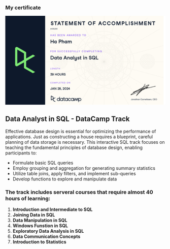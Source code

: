 ### My certificate 
![Data Analyst in SQL](./Data-analyst-in-SQL.png)
## Data Analyst in SQL - DataCamp Track 
Effective database design is essential for optimizing the performance of applications. Just as constructing a house requires a blueprint, careful planning of data storage is necessary. This interactive SQL track focuses on teaching the fundamental principles of database design, enabling participants to:
- Formulate basic SQL queries
- Employ grouping and aggregation for generating summary statistics
- Utilize table joins, apply filters, and implement sub-queries
- Develop functions to explore and manipulate data
### The track includes serveral courses that require almost 40 hours of learning:
1. **Introduction and Intermediate to SQL**
2. **Joining Data in SQL**
3. **Data Manipulation in SQL**
4. **Windows Funstion in SQL**
5. **Exploratory Data Analysis in SQL**
6. **Data Communication Concepts**
7. **Introduction to Statistics** 


